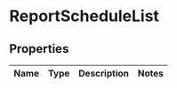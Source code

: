 # ReportScheduleList

## Properties
Name | Type | Description | Notes
------------ | ------------- | ------------- | -------------
